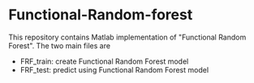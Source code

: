 # Functional-Random-forest

This repository contains Matlab implementation of "Functional Random Forest". 
The two main files are
* FRF_train: create Functional Random Forest model
* FRF_test: predict using Functional Random Forest model
